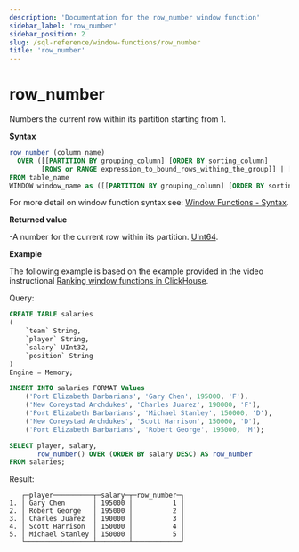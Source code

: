 ```yaml
---
description: 'Documentation for the row_number window function'
sidebar_label: 'row_number'
sidebar_position: 2
slug: /sql-reference/window-functions/row_number
title: 'row_number'
---
```


# row_number

Numbers the current row within its partition starting from 1.

**Syntax**

```sql
row_number (column_name)
  OVER ([[PARTITION BY grouping_column] [ORDER BY sorting_column] 
        [ROWS or RANGE expression_to_bound_rows_withing_the_group]] | [window_name])
FROM table_name
WINDOW window_name as ([[PARTITION BY grouping_column] [ORDER BY sorting_column])
```

For more detail on window function syntax see: [Window Functions - Syntax](./index.md/#syntax).

**Returned value**

-A number for the current row within its partition. [UInt64](../data-types/int-uint.md).

**Example**

The following example is based on the example provided in the video instructional [Ranking window functions in ClickHouse](https://youtu.be/Yku9mmBYm_4?si=XIMu1jpYucCQEoXA).

Query:

```sql
CREATE TABLE salaries
(
    `team` String,
    `player` String,
    `salary` UInt32,
    `position` String
)
Engine = Memory;

INSERT INTO salaries FORMAT Values
    ('Port Elizabeth Barbarians', 'Gary Chen', 195000, 'F'),
    ('New Coreystad Archdukes', 'Charles Juarez', 190000, 'F'),
    ('Port Elizabeth Barbarians', 'Michael Stanley', 150000, 'D'),
    ('New Coreystad Archdukes', 'Scott Harrison', 150000, 'D'),
    ('Port Elizabeth Barbarians', 'Robert George', 195000, 'M');
```

```sql
SELECT player, salary, 
       row_number() OVER (ORDER BY salary DESC) AS row_number
FROM salaries;
```

Result:

```response
   ┌─player──────────┬─salary─┬─row_number─┐
1. │ Gary Chen       │ 195000 │          1 │
2. │ Robert George   │ 195000 │          2 │
3. │ Charles Juarez  │ 190000 │          3 │
4. │ Scott Harrison  │ 150000 │          4 │
5. │ Michael Stanley │ 150000 │          5 │
   └─────────────────┴────────┴────────────┘
```
